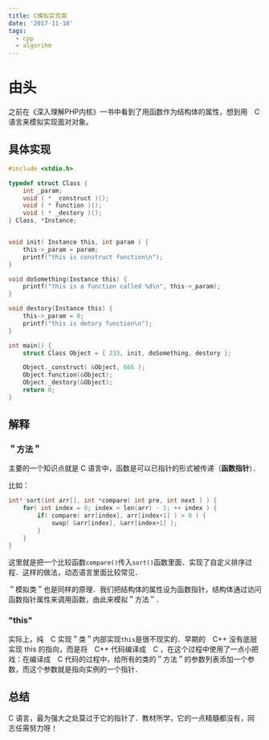 ```yaml
---
title: C模拟实现类
date: '2017-11-18'
tags:
  - cpp
  - algorihm
---
```

# 由头

之前在《深入理解PHP内核》一书中看到了用函数作为结构体的属性，想到用　C　语言来模拟实现面对对象。

## 具体实现

```c
#include <stdio.h>

typedef struct Class {
    int _param;
    void ( * _construct )();
    void ( * function )();
    void ( * _destory )();
} Class, *Instance;


void init( Instance this, int param ) {
    this->_param = param;
    printf("this is construct function\n");
}

void doSomething(Instance this) {
    printf("this is a function called %d\n", this->_param);
}

void destory(Instance this) {
    this->_param = 0;
    printf("this is detory function\n");
}

int main() {
    struct Class Object = { 233, init, doSomething, destory };

    Object._construct( &Object, 666 );
    Object.function(&Object);
    Object._destory(&Object);
    return 0;
}
```
## 解释

### ＂方法＂
主要的一个知识点就是 C 语言中，函数是可以已指针的形式被传递（**函数指针**）．

比如：

```c
int* sort(int arr[], int *compare( int pre, int next ) ) {
    for( int index = 0; index < len(arr) - 1; ++ index ) {
        if( compare( arr[index], arr[index+1] ) > 0 ) {
            swap( &arr[index], &arr[index+1] );
        }
    }
}
```

这里就是把一个比较函数`compare()`传入`sort()`函数里面．实现了自定义排序过程．这样的做法，动态语言里面比较常见．

＂模拟类＂也是同样的原理．我们把结构体的属性设为函数指针，结构体通过访问函数指针属性来调用函数，由此来模拟＂方法＂．


### "this"

实际上，纯　C 实现＂类＂内部实现`this`是很不现实的．早期的　C++ 没有底层实现 this 的指向，而是将　C++ 代码编译成　C ，在这个过程中使用了一点小把戏：在编译成　C 代码的过程中，给所有的类的＂方法＂的参数列表添加一个参数，而这个参数就是指向实例的一个指针．

## 总结

C 语言，最为强大之处莫过于它的指针了．教材所学，它的一点精髓都没有，同志任需努力呀！
